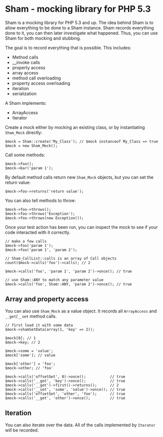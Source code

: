 Sham - mocking library for PHP 5.3
==================================

Sham is a mocking library for PHP 5.3 and up. The idea behind Sham is to
allow everything to be done to a Sham instance. Sham records everything done
to it, you can then later investigate what happened. Thus, you can use Sham for
both mocking and stubbing.

The goal is to record everything that is possible. This includes:

* Method calls
* __invoke calls
* property access
* array access
* method call overloading
* property access overloading
* iteration
* serialization

A Sham implements:

* ArrayAccess
* Iterator

Create a mock either by mocking an existing class, or by instantiating
`Sham_Mock` directly:
    
    $mock = Sham::create('My_Class'); // $mock instanceof My_Class => true
    $mock = new Sham_Mock();

Call some methods:
    
    $mock->foo();
    $mock->bar('param 1');

By default method calls return new `Sham_Mock` objects, but you can set the return value:

    $mock->foo->returns('return value');

You can also tell methods to throw:
    
    $mock->foo->throws();
    $mock->foo->throws('Exception');
    $mock->foo->throws(new Exception());

Once your test action has been run, you can inspect the mock to see if
your code interacted with it correctly.

    // make a few calls
    $mock->foo('param 1');
    $mock->foo('param 1', 'param 2');

    // Sham_CallList::calls is an array of Call objects
    count($mock->calls('foo')->calls); // 2

    $mock->calls('foo', 'param 1', 'param 2')->once(); // true

    // use Sham::ANY to match any parameter value
    $mock->calls('foo', Sham::ANY, 'param 2')->once(); // true

## Array and property access

You can also use `Sham_Mock` as a value object. It records all `ArrayAccess` and
`__get`/`__set` method calls.

    // first load it with some data
    $mock->shamSetData(array(1, 'key' => 2));

    $mock[0]; // 1
    $mock->key; // 2

    $mock->some = 'value';
    $mock['some']; // value
    
    $mock['other'] = 'foo';
    $mock->other; // 'foo'

    $mock->calls('offsetGet', 0)->once();           // true
    $mock->calls('__get', 'key')->once();           // true
    $mock->calls('__get')->first()->returns();      // 2
    $mock->calls('__set', 'some', 'value')->once(); // true
    $mock->calls('offsetSet', 'other', 'foo');      // true
    $mock->calls('__get', 'other')->once();         // true

## Iteration

You can also iterate over the data. All of the calls implemented by `Iterator`
will be recorded.
